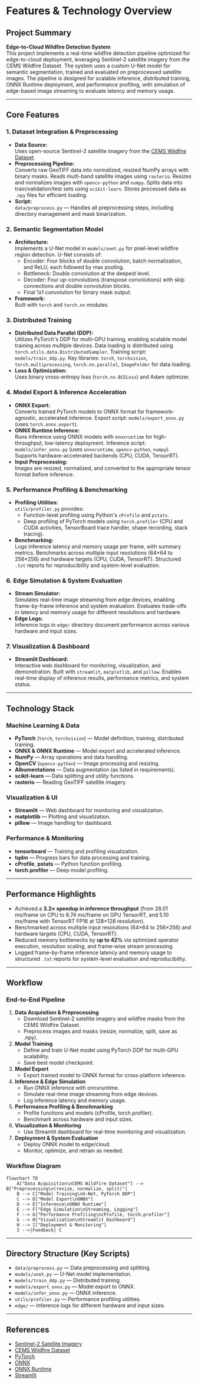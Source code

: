 # Features & Technology Overview

## Project Summary

**Edge-to-Cloud Wildfire Detection System**  
This project implements a real-time wildfire detection pipeline optimized for edge-to-cloud deployment, leveraging Sentinel-2 satellite imagery from the CEMS Wildfire Dataset. The system uses a custom U-Net model for semantic segmentation, trained and evaluated on preprocessed satellite images. The pipeline is designed for scalable inference, distributed training, ONNX Runtime deployment, and performance profiling, with simulation of edge-based image streaming to evaluate latency and memory usage.

---

## Core Features

### 1. Dataset Integration & Preprocessing
- **Data Source:**  
  Uses open-source Sentinel-2 satellite imagery from the [CEMS Wildfire Dataset](https://emergency.copernicus.eu/mapping/list-of-components/EMSR).
- **Preprocessing Pipeline:**  
  Converts raw GeoTIFF data into normalized, resized NumPy arrays with binary masks. Reads multi-band satellite images using `rasterio`. Resizes and normalizes images with `opencv-python` and `numpy`. Splits data into train/validation/test sets using `scikit-learn`. Stores processed data as `.npy` files for efficient loading.
- **Script:**  
  `data/preprocess.py` — Handles all preprocessing steps, including directory management and mask binarization.

### 2. Semantic Segmentation Model
- **Architecture:**  
  Implements a U-Net model in `models/unet.py` for pixel-level wildfire region detection. U-Net consists of:
    - Encoder: Four blocks of double convolution, batch normalization, and ReLU, each followed by max pooling.
    - Bottleneck: Double convolution at the deepest level.
    - Decoder: Four up-convolutions (transpose convolutions) with skip connections and double convolution blocks.
    - Final 1x1 convolution for binary mask output.
- **Framework:**  
  Built with `torch` and `torch.nn` modules.

### 3. Distributed Training
- **Distributed Data Parallel (DDP):**  
  Utilizes PyTorch's DDP for multi-GPU training, enabling scalable model training across multiple devices. Data loading is distributed using `torch.utils.data.DistributedSampler`. Training script: `models/train_ddp.py`. Key libraries: `torch`, `torchvision`, `torch.multiprocessing`, `torch.nn.parallel`, `ImageFolder` for data loading.
- **Loss & Optimization:**  
  Uses binary cross-entropy loss (`torch.nn.BCELoss`) and Adam optimizer.

### 4. Model Export & Inference Acceleration
- **ONNX Export:**  
  Converts trained PyTorch models to ONNX format for framework-agnostic, accelerated inference. Export script: `models/export_onnx.py` (uses `torch.onnx.export`).
- **ONNX Runtime Inference:**  
  Runs inference using ONNX models with `onnxruntime` for high-throughput, low-latency deployment. Inference script: `models/infer_onnx.py` (uses `onnxruntime`, `opencv-python`, `numpy`). Supports hardware-accelerated backends (CPU, CUDA, TensorRT).
- **Input Preprocessing:**  
  Images are resized, normalized, and converted to the appropriate tensor format before inference.

### 5. Performance Profiling & Benchmarking
- **Profiling Utilities:**  
  `utils/profiler.py` provides:
    - Function-level profiling using Python's `cProfile` and `pstats`.
    - Deep profiling of PyTorch models using `torch.profiler` (CPU and CUDA activities, TensorBoard trace handler, shape recording, stack tracing).
- **Benchmarking:**  
  Logs inference latency and memory usage per frame, with summary metrics. Benchmarks across multiple input resolutions (64×64 to 256×256) and hardware targets (CPU, CUDA, TensorRT). Structured `.txt` reports for reproducibility and system-level evaluation.

### 6. Edge Simulation & System Evaluation
- **Stream Simulator:**  
  Simulates real-time image streaming from edge devices, enabling frame-by-frame inference and system evaluation. Evaluates trade-offs in latency and memory usage for different resolutions and hardware.
- **Edge Logs:**  
  Inference logs in `edge/` directory document performance across various hardware and input sizes.

### 7. Visualization & Dashboard
- **Streamlit Dashboard:**  
  Interactive web dashboard for monitoring, visualization, and demonstration. Built with `streamlit`, `matplotlib`, and `pillow`. Enables real-time display of inference results, performance metrics, and system status.

---

## Technology Stack

### Machine Learning & Data
- **PyTorch** (`torch`, `torchvision`) — Model definition, training, distributed training.
- **ONNX & ONNX Runtime** — Model export and accelerated inference.
- **NumPy** — Array operations and data handling.
- **OpenCV** (`opencv-python`) — Image processing and resizing.
- **Albumentations** — Data augmentation (as listed in requirements).
- **scikit-learn** — Data splitting and utility functions.
- **rasterio** — Reading GeoTIFF satellite imagery.

### Visualization & UI
- **Streamlit** — Web dashboard for monitoring and visualization.
- **matplotlib** — Plotting and visualization.
- **pillow** — Image handling for dashboard.

### Performance & Monitoring
- **tensorboard** — Training and profiling visualization.
- **tqdm** — Progress bars for data processing and training.
- **cProfile**, **pstats** — Python function profiling.
- **torch.profiler** — Deep model profiling.

---

## Performance Highlights

- Achieved a **3.2× speedup in inference throughput** (from 28.01 ms/frame on CPU to 8.74 ms/frame on GPU TensorRT, and 5.10 ms/frame with TensorRT FP16 at 128×128 resolution).
- Benchmarked across multiple input resolutions (64×64 to 256×256) and hardware targets (CPU, CUDA, TensorRT).
- Reduced memory bottlenecks by **up to 42%** via optimized operator execution, resolution scaling, and frame-wise stream processing.
- Logged frame-by-frame inference latency and memory usage to structured `.txt` reports for system-level evaluation and reproducibility.

---

## Workflow

### End-to-End Pipeline

1. **Data Acquisition & Preprocessing**
    - Download Sentinel-2 satellite imagery and wildfire masks from the CEMS Wildfire Dataset.
    - Preprocess images and masks (resize, normalize, split, save as .npy).
2. **Model Training**
    - Define and train U-Net model using PyTorch DDP for multi-GPU scalability.
    - Save best model checkpoint.
3. **Model Export**
    - Export trained model to ONNX format for cross-platform inference.
4. **Inference & Edge Simulation**
    - Run ONNX inference with onnxruntime.
    - Simulate real-time image streaming from edge devices.
    - Log inference latency and memory usage.
5. **Performance Profiling & Benchmarking**
    - Profile functions and models (cProfile, torch.profiler).
    - Benchmark across hardware and input sizes.
6. **Visualization & Monitoring**
    - Use Streamlit dashboard for real-time monitoring and visualization.
7. **Deployment & System Evaluation**
    - Deploy ONNX model to edge/cloud.
    - Monitor, optimize, and retrain as needed.

### Workflow Diagram

```mermaid
flowchart TD
    A["Data Acquisition\nCEMS Wildfire Dataset"] --> B["Preprocessing\n(resize, normalize, split)"]
    B --> C["Model Training\nU-Net, PyTorch DDP"]
    C --> D["Model Export\nONNX"]
    D --> E["Inference\nONNX Runtime"]
    E --> F["Edge Simulation\nStreaming, Logging"]
    F --> G["Performance Profiling\ncProfile, torch.profiler"]
    G --> H["Visualization\nStreamlit Dashboard"]
    H --> I["Deployment & Monitoring"]
    I -->|Feedback| C
```

---

## Directory Structure (Key Scripts)

- `data/preprocess.py` — Data preprocessing and splitting.
- `models/unet.py` — U-Net model implementation.
- `models/train_ddp.py` — Distributed training.
- `models/export_onnx.py` — Model export to ONNX.
- `models/infer_onnx.py` — ONNX inference.
- `utils/profiler.py` — Performance profiling utilities.
- `edge/` — Inference logs for different hardware and input sizes.

---

## References

- [Sentinel-2 Satellite Imagery](https://sentinel.esa.int/web/sentinel/missions/sentinel-2)
- [CEMS Wildfire Dataset](https://emergency.copernicus.eu/mapping/list-of-components/EMSR)
- [PyTorch](https://pytorch.org/)
- [ONNX](https://onnx.ai/)
- [ONNX Runtime](https://onnxruntime.ai/)
- [Streamlit](https://streamlit.io/) 